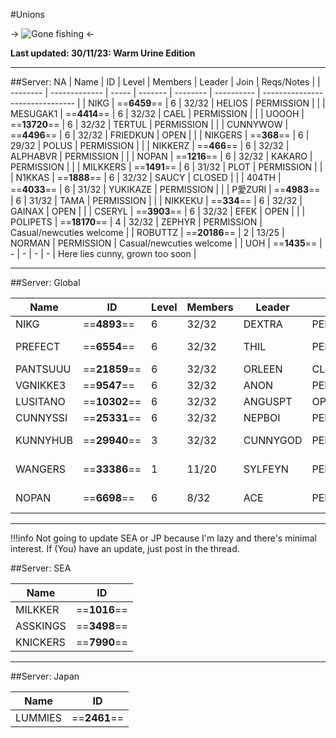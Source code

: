 #Unions

-> ![Gone fishing](https://files.catbox.moe/t044bp.gif) <-

**Last updated: 30/11/23: Warm Urine Edition**

***

##Server: NA
| Name     | ID            | Level | Members | Leader   | Join       | Reqs/Notes                      |
| -------- | ------------- | ----- | ------- | -------- | ---------- | ------------------------------- |
| NIKG     | ==**6459**==  | 6     | 32/32   | HELIOS   | PERMISSION |                                 |
| MESUGAK1 | ==**4414**==  | 6     | 32/32   | CAEL     | PERMISSION |                                 |
| UOOOH    | ==**13720**== | 6     | 32/32   | TERTUL   | PERMISSION |                                 |
| CUNNYWOW | ==**4496**==  | 6     | 32/32   | FRIEDKUN | OPEN       |                                 |
| NIKGERS  | ==**368**==   | 6     | 29/32   | POLUS    | PERMISSION |                                 |
| NIKKERZ  | ==**466**==   | 6     | 32/32   | ALPHABVR | PERMISSION |                                 |
| NOPAN    | ==**1216**==  | 6     | 32/32   | KAKARO   | PERMISSION |                                 |
| MILKKERS | ==**1491**==  | 6     | 31/32   | PLOT     | PERMISSION |                                 |
| N1KKAS   | ==**1888**==  | 6     | 32/32   | SAUCY    | CLOSED |                                 |
| 404TH    | ==**4033**==  | 6     | 31/32   | YUKIKAZE | PERMISSION |                                 |
| P愛ZURI   | ==**4983**==  | 6     | 31/32   | TAMA     | PERMISSION |                                 |
| NIKKEKU  | ==**334**==   | 6     | 32/32   | GAINAX   | OPEN       |                                 |
| CSERYL   | ==**3903**==  | 6     | 32/32   | EFEK     | OPEN       |                                 |
| POLIPETS | ==**18170**== | 4    | 32/32    | ZEPHYR   | PERMISSION | Casual/newcuties welcome        |
| ROBUTTZ | ==**20186**== | 2    | 13/25    | NORMAN   | PERMISSION | Casual/newcuties welcome        |
| UOH      | ==**1435**==  | -     | -       | -        | -          | Here lies cunny, grown too soon |

***

##Server: Global

| Name     | ID            | Level | Members | Leader  | Join       | Reqs/Notes                 |
| -------- | ------------- | ----- | ------- | ------- | ---------- | -------------------------- |
| NIKG     | ==**4893**== | 6     | 32/32   | DEXTRA  | PERMISSION |                            |
| PREFECT  | ==**6554**==  | 6     | 32/32   | THIL    | PERMISSION |       BASED BASED BASED                   |
| PANTSUUU | ==**21859**== | 6     | 32/32   | ORLEEN    | CLOSED |  for midcuties                      |
| VGNIKKE3 | ==**9547**==  | 6     | 32/32   | ANON    | PERMISSION |                            |
| LUSITANO | ==**10302**== | 6     | 32/32   | ANGUSPT | OPEN       |                            |
| CUNNYSSI | ==**25331**== | 6     | 32/32   | NEPBOI  | PERMISSION |                            |
| KUNNYHUB | ==**29940**== | 3 | 32/32 | CUNNYGOD | PERMISSION | Casual/newcuties welcome |
| WANGERS | ==**33386**== | 1 | 11/20 | SYLFEYN | PERMISSION | Casual/newcuties welcome |
| NOPAN    | ==**6698**==  | 6     | 8/32    | ACE     | PERMISSION | How to kill your union 101 |

***

!!!info Not going to update SEA or JP because I'm lazy and there's minimal interest. If (You) have an update, just post in the thread.

##Server: SEA

| Name | ID | 
| ------ | ------    
| MILKKER | ==**1016**== 
| ASSKINGS | ==**3498**== 
| KNICKERS | ==**7990**== 

***

##Server: Japan

| Name | ID | 
| ------ | ------ 
| LUMMIES | ==**2461**==